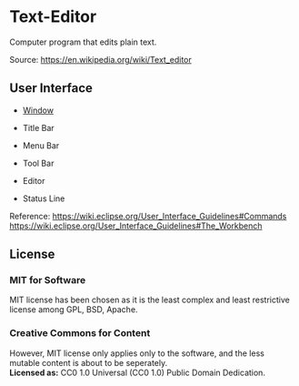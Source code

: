 # Text-Editor
 Computer program that edits plain text. 
 
 Source: https://en.wikipedia.org/wiki/Text_editor

## User Interface 
* [Window](https://en.wikipedia.org/wiki/Window_(computing))
* Title Bar
* Menu Bar
* Tool Bar

* Editor
* Status Line

Reference: https://wiki.eclipse.org/User_Interface_Guidelines#Commands  
https://wiki.eclipse.org/User_Interface_Guidelines#The_Workbench

## License
### MIT for Software
MIT license has been chosen as it is the least complex and least restrictive license among GPL, BSD, Apache.
### Creative Commons for Content
However, MIT license only applies only to the software, and the less mutable content is about to be seperately.  
**Licensed as:** CC0 1.0 Universal (CC0 1.0) Public Domain Dedication.


